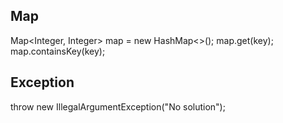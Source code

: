 ## Map

Map<Integer, Integer> map = new HashMap<>();
map.get(key);
map.containsKey(key);







## Exception
throw new IllegalArgumentException("No solution");

